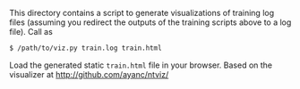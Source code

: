 This directory contains a script to generate visualizations of
training log files (assuming you redirect the outputs of the training
scripts above to a log file). Call as

```bash
$ /path/to/viz.py train.log train.html
```

Load the generated static `train.html` file in your browser. Based on
the visualizer at http://github.com/ayanc/ntviz/
